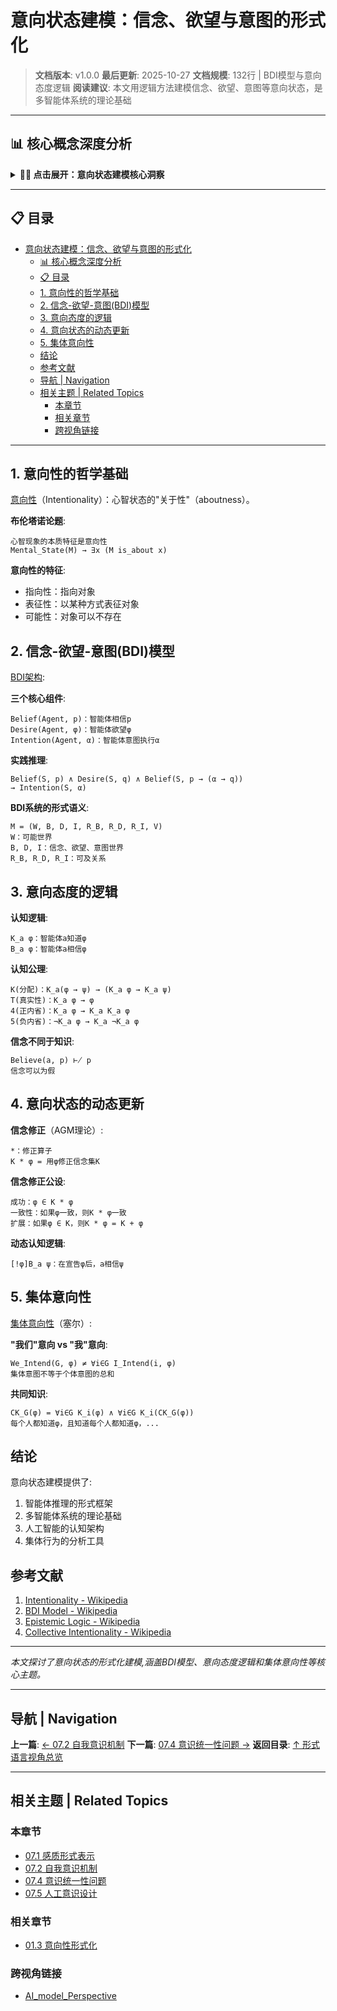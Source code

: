 # 意向状态建模：信念、欲望与意图的形式化

> **文档版本**: v1.0.0
> **最后更新**: 2025-10-27
> **文档规模**: 132行 | BDI模型与意向态度逻辑
> **阅读建议**: 本文用逻辑方法建模信念、欲望、意图等意向状态，是多智能体系统的理论基础

---

## 📊 核心概念深度分析

<details>
<summary><b>💭🎯 点击展开：意向状态建模核心洞察</b></summary>

**终极洞察**: 意向性（Intentionality）：心智的"关于性"（aboutness）。布伦塔诺论题：心智=意向性。核心模型：BDI架构（Belief-Desire-Intention）：①信念Bel(a,φ)：智能体a相信φ②欲望Des(a,φ)：a希望φ成立③意图Int(a,φ)：a承诺实现φ。逻辑形式化：①认知逻辑（Epistemic Logic）：K_a φ（a知道φ）、Common Knowledge②欲望逻辑：D_a φ（a欲望φ）③意图逻辑：I_a φ（a意图φ）④承诺约束：Int(a,φ)→最终Do(a,φ)。动态更新：①信念修正（AGM理论）：扩展/收缩/修正②计划执行：STRIPS规划、HTN层次任务网络。集体意向性（Searle）：共享信念、联合意图、集体行动。应用：多智能体系统（MAS）、对话系统、机器人协作、游戏NPC。哲学问题：意向性是否可归约为物理？原意向性vs派生意向性。关键：意向状态=心智对世界的表征+行动倾向。

</details>

---

## 📋 目录

- [意向状态建模：信念、欲望与意图的形式化](#意向状态建模信念欲望与意图的形式化)
  - [📊 核心概念深度分析](#-核心概念深度分析)
  - [📋 目录](#-目录)
  - [1. 意向性的哲学基础](#1-意向性的哲学基础)
  - [2. 信念-欲望-意图(BDI)模型](#2-信念-欲望-意图bdi模型)
  - [3. 意向态度的逻辑](#3-意向态度的逻辑)
  - [4. 意向状态的动态更新](#4-意向状态的动态更新)
  - [5. 集体意向性](#5-集体意向性)
  - [结论](#结论)
  - [参考文献](#参考文献)
  - [导航 | Navigation](#导航--navigation)
  - [相关主题 | Related Topics](#相关主题--related-topics)
    - [本章节](#本章节)
    - [相关章节](#相关章节)
    - [跨视角链接](#跨视角链接)

---

## 1. 意向性的哲学基础

[意向性](https://en.wikipedia.org/wiki/Intentionality)（Intentionality）：心智状态的"关于性"（aboutness）。

**布伦塔诺论题**:

```text
心智现象的本质特征是意向性
Mental_State(M) → ∃x (M is_about x)
```

**意向性的特征**:

- 指向性：指向对象
- 表征性：以某种方式表征对象
- 可能性：对象可以不存在

## 2. 信念-欲望-意图(BDI)模型

[BDI架构](https://en.wikipedia.org/wiki/Belief%E2%80%93desire%E2%80%93intention_software_model):

**三个核心组件**:

```text
Belief(Agent, p)：智能体相信p
Desire(Agent, φ)：智能体欲望φ
Intention(Agent, α)：智能体意图执行α
```

**实践推理**:

```text
Belief(S, p) ∧ Desire(S, q) ∧ Belief(S, p → (α → q))
→ Intention(S, α)
```

**BDI系统的形式语义**:

```text
M = (W, B, D, I, R_B, R_D, R_I, V)
W：可能世界
B, D, I：信念、欲望、意图世界
R_B, R_D, R_I：可及关系
```

## 3. 意向态度的逻辑

**认知逻辑**:

```text
K_a φ：智能体a知道φ
B_a φ：智能体a相信φ
```

**认知公理**:

```text
K(分配)：K_a(φ → ψ) → (K_a φ → K_a ψ)
T(真实性)：K_a φ → φ
4(正内省)：K_a φ → K_a K_a φ
5(负内省)：¬K_a φ → K_a ¬K_a φ
```

**信念不同于知识**:

```text
Believe(a, p) ⊬ p
信念可以为假
```

## 4. 意向状态的动态更新

**信念修正**（AGM理论）:

```text
*：修正算子
K * φ = 用φ修正信念集K
```

**信念修正公设**:

```text
成功：φ ∈ K * φ
一致性：如果φ一致，则K * φ一致
扩展：如果φ ∈ K，则K * φ = K + φ
```

**动态认知逻辑**:

```text
[!φ]B_a ψ：在宣告φ后，a相信ψ
```

## 5. 集体意向性

[集体意向性](https://en.wikipedia.org/wiki/Collective_intentionality)（塞尔）:

**"我们"意向 vs "我"意向**:

```text
We_Intend(G, φ) ≠ ∀i∈G I_Intend(i, φ)
集体意图不等于个体意图的总和
```

**共同知识**:

```text
CK_G(φ) = ∀i∈G K_i(φ) ∧ ∀i∈G K_i(CK_G(φ))
每个人都知道φ，且知道每个人都知道φ，...
```

## 结论

意向状态建模提供了:

1. 智能体推理的形式框架
2. 多智能体系统的理论基础
3. 人工智能的认知架构
4. 集体行为的分析工具

## 参考文献

1. [Intentionality - Wikipedia](https://en.wikipedia.org/wiki/Intentionality)
2. [BDI Model - Wikipedia](https://en.wikipedia.org/wiki/Belief%E2%80%93desire%E2%80%93intention_software_model)
3. [Epistemic Logic - Wikipedia](https://en.wikipedia.org/wiki/Epistemic_modal_logic)
4. [Collective Intentionality - Wikipedia](https://en.wikipedia.org/wiki/Collective_intentionality)

---

_本文探讨了意向状态的形式化建模,涵盖BDI模型、意向态度逻辑和集体意向性等核心主题。_

---

## 导航 | Navigation

**上一篇**: [← 07.2 自我意识机制](./07.2_Self_Awareness_Mechanisms.md)
**下一篇**: [07.4 意识统一性问题 →](./07.4_Consciousness_Unity_Problem.md)
**返回目录**: [↑ 形式语言视角总览](../README.md)

---

## 相关主题 | Related Topics

### 本章节

- [07.1 感质形式表示](./07.1_Qualia_Formal_Representation.md)
- [07.2 自我意识机制](./07.2_Self_Awareness_Mechanisms.md)
- [07.4 意识统一性问题](./07.4_Consciousness_Unity_Problem.md)
- [07.5 人工意识设计](./07.5_Artificial_Consciousness_Design.md)

### 相关章节

- [01.3 意向性形式化](../01_Philosophical_Foundations/01.3_Intentionality_Formalization.md)

### 跨视角链接

- [AI_model_Perspective](../../AI_model_Perspective/README.md)
